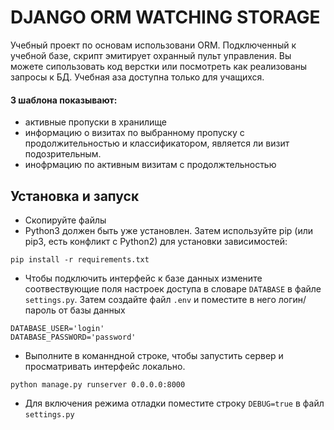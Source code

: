 # DJANGO ORM WATCHING STORAGE
Учебный проект по основам использовани ORM.
Подключенный к учебной базе, скрипт эмитирует охранный пульт управления. Вы можете сипользовать 
код верстки или посмотреть как реализованы запросы к БД. Учебная аза доступна только для учащихся.
#### 3 шаблона показывают:
 - активные пропуски в хранилище 
 - информацию о визитах по выбранному пропуску с продолжительностью и классификатором, является ли визит подозрительным.
- инофрмацию по активным визитам с продолжтельностью


## Установка и запуск
- Скопируйте файлы        
-  Python3 должен быть уже установлен. Затем используйте pip (или pip3, есть конфликт с Python2) для установки 
зависимостей:  
```
pip install -r requirements.txt
```
- Чтобы подключить интерфейс к базе данных измените соотвествующие поля настроек доступа в словаре `DATABASE` 
в файле `settings.py`. Затем создайте файл `.env` и поместите в него логин/пароль от базы данных
```
DATABASE_USER='login'
DATABASE_PASSWORD='password'
```

- Выполните в команндной строке, чтобы запустить сервер и просматривать интерфейс локально.

 ```
 python manage.py runserver 0.0.0.0:8000
``` 
    
- Для включения режима отладки поместите строку `DEBUG=true` в файл `settings.py`
